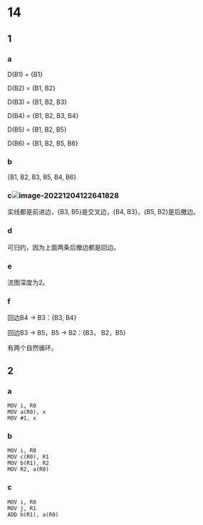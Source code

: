 # 14

## 1

### a

D(B1) = {B1}

D(B2) = {B1, B2}

D(B3) = {B1, B2, B3}

D(B4) = {B1, B2, B3, B4}

D(B5) = {B1, B2, B5}

D(B6) = {B1, B2, B5, B6}

### b

{B1, B2, B3, B5, B4, B6}

### c![image-20221204122641828](/home/scarlett/.config/Typora/typora-user-images/image-20221204122641828.png)

实线都是前进边，{B3, B5}是交叉边，{B4, B3}，{B5, B2}是后撤边。

### d

可归约，因为上面两条后撤边都是回边。

### e

流图深度为2。

### f

回边B4 -> B3：{B3, B4}

回边B3 -> B5，B5 -> B2：{B3， B2，B5}

有两个自然循环。

## 2

### a

```
MOV i, R0
MOV a(R0), x
MOV #1, x
```

### b

```
MOV i, R0
MOV c(R0), R1
MOV b(R1), R2
MOV R2, a(R0)
```

### c

```
MOV i, R0
MOV j, R1
ADD b(R1), a(R0) 
```

